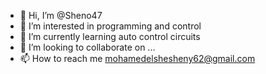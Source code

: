 - 👋 Hi, I’m @Sheno47
- 👀 I’m interested in programming and control
- 🌱 I’m currently learning auto control circuits 
- 💞️ I’m looking to collaborate on ...
- 📫 How to reach me mohamedelshesheny62@gmail.com


<!---
Sheno47/Sheno47 is a ✨ special ✨ repository because its `README.md` (this file) appears on your GitHub profile.
You can click the Preview link to take a look at your changes.
--->
